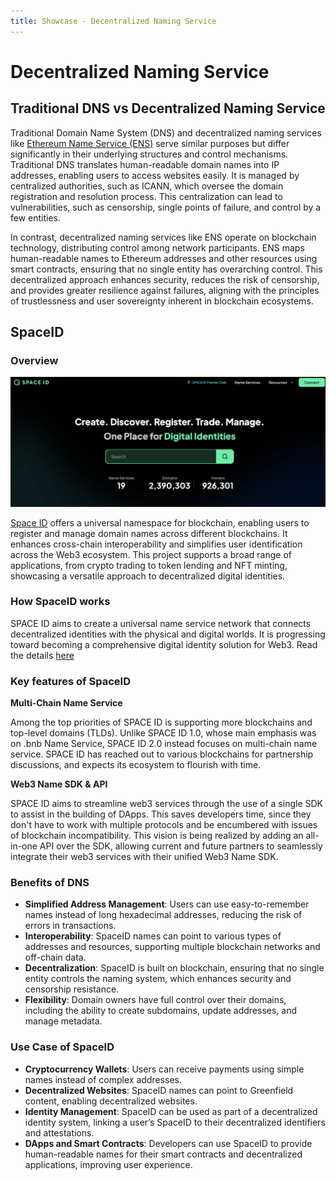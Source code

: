 ```yaml
---
title: Showcase - Decentralized Naming Service
---
```


# Decentralized Naming Service

## Traditional DNS vs Decentralized Naming Service

Traditional Domain Name System (DNS) and decentralized naming services like [Ethereum Name Service (ENS)](https://docs.ens.domains/) serve similar purposes but differ significantly in their underlying structures and control mechanisms. Traditional DNS translates human-readable domain names into IP addresses, enabling users to access websites easily. It is managed by centralized authorities, such as ICANN, which oversee the domain registration and resolution process. This centralization can lead to vulnerabilities, such as censorship, single points of failure, and control by a few entities.

In contrast, decentralized naming services like ENS operate on blockchain technology, distributing control among network participants. ENS maps human-readable names to Ethereum addresses and other resources using smart contracts, ensuring that no single entity has overarching control. This decentralized approach enhances security, reduces the risk of censorship, and provides greater resilience against failures, aligning with the principles of trustlessness and user sovereignty inherent in blockchain ecosystems.

## SpaceID
### Overview
![spaceid](../img/spaceid.png)

[Space ID](https://space.id/) offers a universal namespace for blockchain, enabling users to register and manage domain names across different blockchains. It enhances cross-chain interoperability and simplifies user identification across the Web3 ecosystem. This project supports a broad range of applications, from crypto trading to token lending and NFT minting, showcasing a versatile approach to decentralized digital identities.

### How SpaceID works

SPACE ID aims to create a universal name service network that connects decentralized identities with the physical and digital worlds. It is progressing toward becoming a comprehensive digital identity solution for Web3. Read the details [here](https://docs.space.id/)


### Key features of SpaceID

**Multi-Chain Name Service**

Among the top priorities of SPACE ID is supporting more blockchains and top-level domains (TLDs). Unlike SPACE ID 1.0, whose main emphasis was on .bnb Name Service, SPACE ID 2.0 instead focuses on multi-chain name service.
SPACE ID has reached out to various blockchains for partnership discussions, and expects its ecosystem to flourish with time.

**Web3 Name SDK & API**

SPACE ID aims to streamline web3 services through the use of a single SDK to assist in the building of DApps. This saves developers time, since they don't have to work with multiple protocols and be encumbered with issues of blockchain incompatibility.
This vision is being realized by adding an all-in-one API over the SDK, allowing current and future partners to seamlessly integrate their web3 services with their unified Web3 Name SDK.

### Benefits of DNS

* **Simplified Address Management**: Users can use easy-to-remember names instead of long hexadecimal addresses, reducing the risk of errors in transactions.
* **Interoperability**: SpaceID names can point to various types of addresses and resources, supporting multiple blockchain networks and off-chain data.
* **Decentralization**: SpaceID is built on blockchain, ensuring that no single entity controls the naming system, which enhances security and censorship resistance.
* **Flexibility**: Domain owners have full control over their domains, including the ability to create subdomains, update addresses, and manage metadata.

### Use Case of SpaceID
* **Cryptocurrency Wallets**: Users can receive payments using simple names instead of complex addresses.
* **Decentralized Websites**: SpaceID names can point to Greenfield content, enabling decentralized websites.
* **Identity Management**: SpaceID can be used as part of a decentralized identity system, linking a user’s SpaceID to their decentralized identifiers and attestations.
* **DApps and Smart Contracts**: Developers can use SpaceID to provide human-readable names for their smart contracts and decentralized applications, improving user experience.
